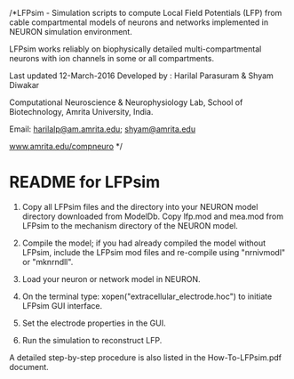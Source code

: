 /*LFPsim - Simulation scripts to compute Local Field Potentials (LFP) from cable compartmental models of neurons and networks implemented in NEURON simulation environment.

LFPsim works reliably on biophysically detailed multi-compartmental neurons with ion channels in some or all compartments.

Last updated 12-March-2016
Developed by : Harilal Parasuram & Shyam Diwakar

Computational Neuroscience & Neurophysiology Lab, School of Biotechnology, Amrita University, India.

Email: harilalp@am.amrita.edu; shyam@amrita.edu

www.amrita.edu/compneuro 
*/


README for LFPsim
=================

1. Copy all LFPsim files and the directory into your NEURON model directory downloaded from ModelDb. Copy lfp.mod and mea.mod from LFPsim to the mechanism directory of the NEURON model.

2. Compile the model; if you had already compiled the model without LFPsim, include the LFPsim mod files and re-compile using "nrnivmodl" or "mknrndll".

3. Load your neuron or network model in NEURON.  

4. On the terminal type: xopen("extracellular_electrode.hoc") to initiate LFPsim GUI interface.

5. Set the electrode properties in the GUI. 

6. Run the simulation to reconstruct LFP.

A detailed step-by-step procedure is also listed in the How-To-LFPsim.pdf document. 
